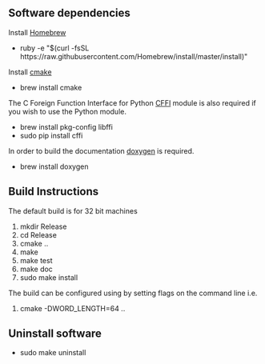 <h2>Software dependencies</h2>

Install <a href="http://brew.sh/">Homebrew</a>

<ul type="disc">
  <li>ruby -e "$(curl -fsSL https://raw.githubusercontent.com/Homebrew/install/master/install)"</li>
</ul>

Install  <a href="http://www.cmake.org/download/">cmake</a>

<ul type="disc">
  <li>brew install cmake</li>
</ul>

The C Foreign Function Interface for Python <a href="https://cffi.readthedocs.org/en/latest/">CFFI</a> module
is also required if you wish to use the Python module.

<ul type="disc">
  <li>brew install pkg-config libffi</li>
  <li>sudo pip install cffi</li>
</ul>

In order to build the documentation <a href="http://www.stack.nl/~dimitri/doxygen/">doxygen</a> is required.

<ul type="disc">
  <li>brew install doxygen</li>
</ul>

<h2>Build Instructions</h2>

<p>The default build is for 32 bit machines</p>

<ol type="disc">
  <li>mkdir Release</li>
  <li>cd Release</li>
  <li>cmake ..</li>
  <li>make</li>
  <li>make test</li>
  <li>make doc</li>
  <li>sudo make install</li>
</ol>

<p>The build can be configured using by setting flags on the command line i.e.</p>

<ol type="disc">
  <li>cmake -DWORD_LENGTH=64 ..</li>
</ol>

<h2>Uninstall software</h2>

<ul type="disc">
  <li>sudo make uninstall</li>
</ul>



